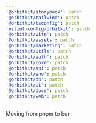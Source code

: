 ```yaml
---
'@orbitkit/storybook': patch
'@orbitkit/tailwind': patch
'@orbitkit/tsconfig': patch
'eslint-config-orbitkit': patch
'@orbitkit/vite': patch
'@orbitkit/assets': patch
'@orbitkit/marketing': patch
'@orbitkit/utils': patch
'@orbitkit/auth': patch
'@orbitkit/core': patch
'@orbitkit/api': patch
'@orbitkit/env': patch
'@orbitkit/db': patch
'@orbitkit/ui': patch
'@orbitkit/docs': patch
'@orbitkit/web': patch
---
```


Moving from pnpm to bun
